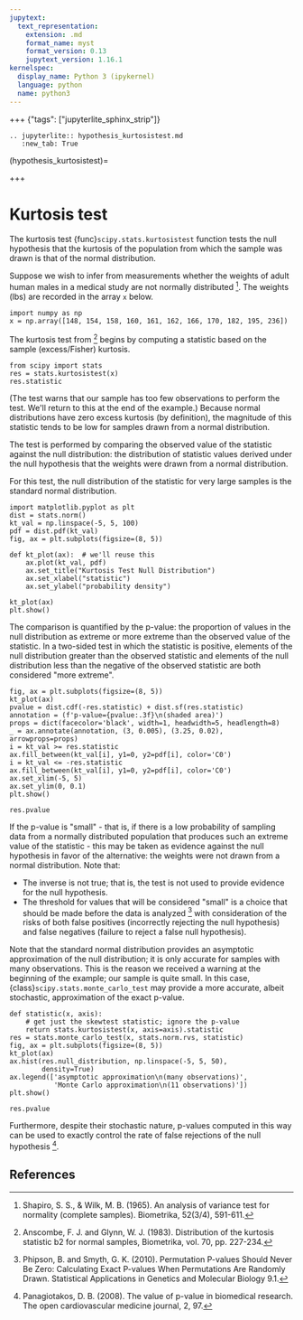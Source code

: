 ```yaml
---
jupytext:
  text_representation:
    extension: .md
    format_name: myst
    format_version: 0.13
    jupytext_version: 1.16.1
kernelspec:
  display_name: Python 3 (ipykernel)
  language: python
  name: python3
---
```


+++ {"tags": ["jupyterlite_sphinx_strip"]}

```{eval-rst}
.. jupyterlite:: hypothesis_kurtosistest.md
   :new_tab: True
```

(hypothesis_kurtosistest)=

+++

# Kurtosis test

The kurtosis test {func}`scipy.stats.kurtosistest` function tests the null
hypothesis that the kurtosis of the population from which the sample was drawn
is that of the normal distribution.

Suppose we wish to infer from measurements whether the weights of adult human
males in a medical study are not normally distributed [^1]. The weights (lbs)
are recorded in the array `x` below.

```{code-cell}
import numpy as np
x = np.array([148, 154, 158, 160, 161, 162, 166, 170, 182, 195, 236])
```

The kurtosis test from [^2] begins by computing a statistic based on the sample
(excess/Fisher) kurtosis.

```{code-cell}
from scipy import stats
res = stats.kurtosistest(x)
res.statistic
```

(The test warns that our sample has too few observations to perform the test.
We'll return to this at the end of the example.) Because normal distributions
have zero excess kurtosis (by definition), the magnitude of this statistic tends
to be low for samples drawn from a normal distribution.

The test is performed by comparing the observed value of the statistic against
the null distribution: the distribution of statistic values derived under the
null hypothesis that the weights were drawn from a normal distribution.

For this test, the null distribution of the statistic for very large samples is
the standard normal distribution.

```{code-cell}
import matplotlib.pyplot as plt
dist = stats.norm()
kt_val = np.linspace(-5, 5, 100)
pdf = dist.pdf(kt_val)
fig, ax = plt.subplots(figsize=(8, 5))

def kt_plot(ax):  # we'll reuse this
    ax.plot(kt_val, pdf)
    ax.set_title("Kurtosis Test Null Distribution")
    ax.set_xlabel("statistic")
    ax.set_ylabel("probability density")

kt_plot(ax)
plt.show()
```

The comparison is quantified by the p-value: the proportion of values in the
null distribution as extreme or more extreme than the observed value of the
statistic. In a two-sided test in which the statistic is positive, elements of
the null distribution greater than the observed statistic and elements of the
null distribution less than the negative of the observed statistic are both
considered "more extreme".

```{code-cell}
fig, ax = plt.subplots(figsize=(8, 5))
kt_plot(ax)
pvalue = dist.cdf(-res.statistic) + dist.sf(res.statistic)
annotation = (f'p-value={pvalue:.3f}\n(shaded area)')
props = dict(facecolor='black', width=1, headwidth=5, headlength=8)
_ = ax.annotate(annotation, (3, 0.005), (3.25, 0.02), arrowprops=props)
i = kt_val >= res.statistic
ax.fill_between(kt_val[i], y1=0, y2=pdf[i], color='C0')
i = kt_val <= -res.statistic
ax.fill_between(kt_val[i], y1=0, y2=pdf[i], color='C0')
ax.set_xlim(-5, 5)
ax.set_ylim(0, 0.1)
plt.show()
```

```{code-cell}
res.pvalue
```

If the p-value is "small" - that is, if there is a low probability of sampling
data from a normally distributed population that produces such an extreme value
of the statistic - this may be taken as evidence against the null hypothesis in
favor of the alternative: the weights were not drawn from a normal distribution.
Note that:

- The inverse is not true; that is, the test is not used to provide
  evidence for the null hypothesis.
- The threshold for values that will be considered "small" is a choice that
  should be made before the data is analyzed [^3] with consideration of the
  risks of both false positives (incorrectly rejecting the null hypothesis)
  and false negatives (failure to reject a false null hypothesis).

Note that the standard normal distribution provides an asymptotic approximation
of the null distribution; it is only accurate for samples with many
observations. This is the reason we received a warning at the beginning of the
example; our sample is quite small. In this case,
{class}`scipy.stats.monte_carlo_test` may provide a more accurate, albeit
stochastic, approximation of the exact p-value.

```{code-cell}
def statistic(x, axis):
    # get just the skewtest statistic; ignore the p-value
    return stats.kurtosistest(x, axis=axis).statistic
res = stats.monte_carlo_test(x, stats.norm.rvs, statistic)
fig, ax = plt.subplots(figsize=(8, 5))
kt_plot(ax)
ax.hist(res.null_distribution, np.linspace(-5, 5, 50),
        density=True)
ax.legend(['asymptotic approximation\n(many observations)',
           'Monte Carlo approximation\n(11 observations)'])
plt.show()
```

```{code-cell}
res.pvalue
```

Furthermore, despite their stochastic nature, p-values computed in this way can
be used to exactly control the rate of false rejections of the null hypothesis [^4].

## References

[^1]: Shapiro, S. S., & Wilk, M. B. (1965). An analysis of variance test for
normality (complete samples). Biometrika, 52(3/4), 591-611.
[^2]: Anscombe, F. J. and Glynn, W. J. (1983). Distribution of the kurtosis
statistic b2 for normal samples, Biometrika, vol. 70, pp. 227-234.
[^3]: Phipson, B. and Smyth, G. K. (2010). Permutation P-values Should Never Be
Zero: Calculating Exact P-values When Permutations Are Randomly Drawn.
Statistical Applications in Genetics and Molecular Biology 9.1.
[^4]: Panagiotakos, D. B. (2008). The value of p-value in biomedical research.
The open cardiovascular medicine journal, 2, 97.
